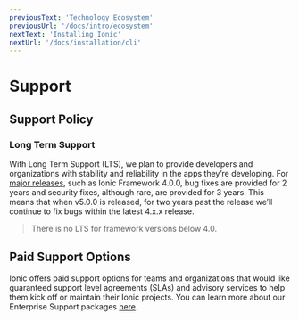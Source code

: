 ```yaml
---
previousText: 'Technology Ecosystem'
previousUrl: '/docs/intro/ecosystem'
nextText: 'Installing Ionic'
nextUrl: '/docs/installation/cli'
---
```


# Support


## Support Policy

### Long Term Support

With Long Term Support (LTS), we plan to provide developers and organizations with stability and reliability in the apps they’re developing. For <a href="/docs/intro/versioning#major-release" target="_blank">major releases</a>, such as Ionic Framework 4.0.0, bug fixes are provided for 2 years and security fixes, although rare, are provided for 3 years. This means that when v5.0.0 is released, for two years past the release we’ll continue to fix bugs within the latest 4.x.x release.

<blockquote>
  <p>There is no LTS for framework versions below 4.0.</p>
</blockquote>

## Paid Support Options

Ionic offers paid support options for teams and organizations that would like guaranteed support level agreements (SLAs) and advisory services to help them kick off or maintain their Ionic projects. You can learn more about our Enterprise Support packages <a href="https://ionicframework.com/enterprise/support" target="_blank">here</a>.